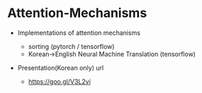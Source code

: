 # Attention-Mechanisms
* Implementations of attention mechanisms
    * sorting (pytorch / tensorflow)
    * Korean->English Neural Machine Translation (tensorflow)

* Presentation(Korean only) url
    * https://goo.gl/V3L2vi
